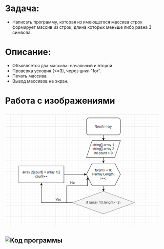 # **Задача:**
* Написать программу, которая из имеющегося массива строк формирует массив из строк, длина которых меньше либо равна 3 символа. 
# **Описание:**

 * Объявляется два массива: начальный и второй.
* Проверка условия (<=3), через цикл "for".
 * Печать массива.
 * Вывод массивов на экран.

 # Работа с изображениями


## ![Блок-Схема](https://github.com/AleksandrFeklin/Final_work/blob/master/Sxema.png)
## ![Код программы](https://github.com/AleksandrFeklin/Final_work/blob/master/Program/Program.cs)